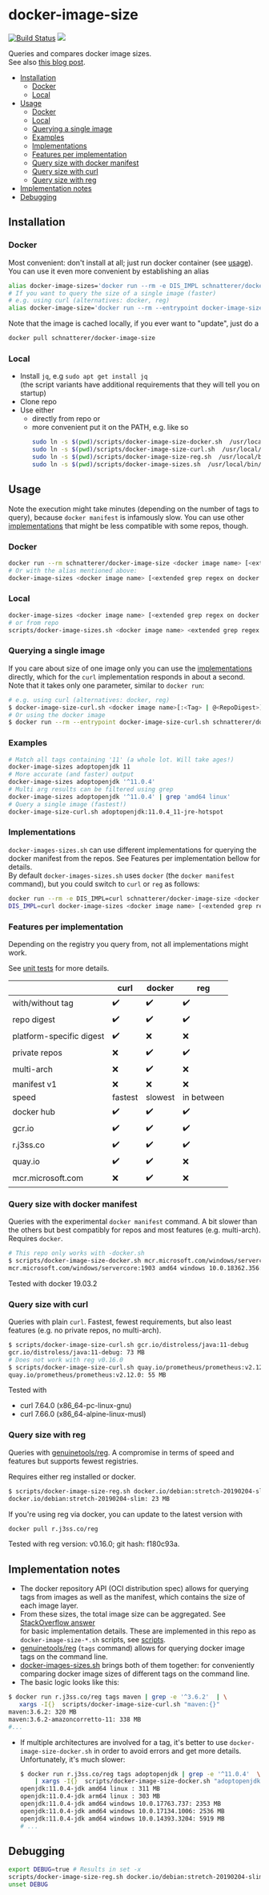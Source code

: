# docker-image-size

[![Build Status](https://travis-ci.org/schnatterer/docker-image-size.svg?branch=master)](https://travis-ci.org/schnatterer/docker-image-size)
[![](https://images.microbadger.com/badges/image/schnatterer/docker-image-size.svg)](https://hub.docker.com/r/schnatterer/docker-image-size)

Queries and compares docker image sizes.  
See also [this blog post](http://blog.schnatterer.info/2019/10/03/querying-docker-image-sizes-via-the-command-line).

<!-- Update with `doctoc --notitle README.md`. See https://github.com/thlorenz/doctoc -->
<!-- START doctoc generated TOC please keep comment here to allow auto update -->
<!-- DON'T EDIT THIS SECTION, INSTEAD RE-RUN doctoc TO UPDATE -->


- [Installation](#installation)
  - [Docker](#docker)
  - [Local](#local)
- [Usage](#usage)
  - [Docker](#docker-1)
  - [Local](#local-1)
  - [Querying a single image](#querying-a-single-image)
  - [Examples](#examples)
  - [Implementations](#implementations)
  - [Features per implementation](#features-per-implementation)
  - [Query size with docker manifest](#query-size-with-docker-manifest)
  - [Query size with curl](#query-size-with-curl)
  - [Query size with reg](#query-size-with-reg)
- [Implementation notes](#implementation-notes)
- [Debugging](#debugging)

<!-- END doctoc generated TOC please keep comment here to allow auto update -->


## Installation

### Docker

Most convenient: don't install at all; just run docker container (see [usage](#usage)).
You can use it even more convenient by establishing an alias

```bash
alias docker-image-sizes='docker run --rm -e DIS_IMPL schnatterer/docker-image-size'
# If you want to query the size of a single image (faster)
# e.g. using curl (alternatives: docker, reg)
alias docker-image-size='docker run --rm --entrypoint docker-image-size-curl.sh schnatterer/docker-image-size'
``` 

Note that the image is cached locally, if you ever want to "update", just do a 

```bash
docker pull schnatterer/docker-image-size
```

### Local
* Install `jq`, e.g `sudo apt get install jq`  
  (the script variants have additional requirements that they will tell you on startup)
* Clone repo
* Use either
  * directly from repo or 
  * more convenient put it on the PATH, e.g. like so 
    ```bash
    sudo ln -s $(pwd)/scripts/docker-image-size-docker.sh  /usr/local/bin/docker-image-size-docker.sh
    sudo ln -s $(pwd)/scripts/docker-image-size-curl.sh  /usr/local/bin/docker-image-size-curl.sh
    sudo ln -s $(pwd)/scripts/docker-image-size-reg.sh  /usr/local/bin/docker-image-size-reg.sh
    sudo ln -s $(pwd)/scripts/docker-image-sizes.sh  /usr/local/bin/docker-image-sizes
    ```

## Usage

Note the execution might take minutes (depending on the number of tags to query), because `docker manifest` is 
infamously slow. You can use other [implementations](#implementations) that might be less compatible with some repos, 
though.

### Docker

```bash
docker run --rm schnatterer/docker-image-size <docker image name> [<extended grep regex on docker tag>]
# Or with the alias mentioned above:
docker-image-sizes <docker image name> [<extended grep regex on docker tag>]
```

### Local

```bash
docker-image-sizes <docker image name> [<extended grep regex on docker tag>]
# or from repo 
scripts/docker-image-sizes.sh <docker image name> <extended grep regex on docker tag>
```

### Querying a single image

If you care about size of one image only you can use the [implementations](#implementations) directly, which for the 
`curl` implementation responds in about a second. Note that it takes only one parameter, similar to `docker run`:

```bash
# e.g. using curl (alternatives: docker, reg)
$ docker-image-size-curl.sh <docker image name>[:<Tag> | @<RepoDigest>]
# Or using the docker image
$ docker run --rm --entrypoint docker-image-size-curl.sh schnatterer/docker-image-size <docker image name>[:<Tag> | @<RepoDigest>]
``` 

### Examples

```bash
# Match all tags containing '11' (a whole lot. Will take ages!)
docker-image-sizes adoptopenjdk 11
# More accurate (and faster) output
docker-image-sizes adoptopenjdk '^11.0.4'
# Multi arg results can be filtered using grep 
docker-image-sizes adoptopenjdk '^11.0.4' | grep 'amd64 linux'
# Query a single image (fastest!)
docker-image-size-curl.sh adoptopenjdk:11.0.4_11-jre-hotspot
```

### Implementations

`docker-images-sizes.sh` can use different implementations for querying the docker manifest from the repos. See 
Features per implementation bellow for details.  
By default `docker-images-sizes.sh` uses `docker` (the `docker manifest` command), but you could switch to `curl` or 
`reg` as follows:

```bash
docker run --rm -e DIS_IMPL=curl schnatterer/docker-image-size <docker image name> [<extended grep regex on docker tag>]
DIS_IMPL=curl docker-image-sizes <docker image name> [<extended grep regex on docker tag>]
```

### Features per implementation 

Depending on the registry you query from, not all implementations might work.

See [unit tests](test/docker-image-size.bats) for more details.

|   | curl | docker | reg |
|---|---|---|---|
|with/without tag | ✔️ | ✔️ | ✔️ |
|repo digest | ✔️ | ✔️ | ✔️ |
|platform-specific digest | ✔️ | ❌ | ❌ |
|private repos | ❌ | ✔️ | ️✔️ |
|multi-arch | ❌ | ✔️ | ️❌ |
|manifest v1 | ❌ | ❌ | ❌ |
|speed | fastest | slowest️ | ️in between️ |
|docker hub| ✔️ | ✔️ | ✔️ |
|gcr.io | ✔️ | ✔️ | ✔️ |
|r.j3ss.co | ️️✔️ | ️✔️ | ✔️ |
|quay.io | ✔️ | ✔️ | ❌️ |
|mcr.microsoft.com | ❌ | ✔️ | ❌ |

### Query size with docker manifest

Queries with the experimental `docker manifest` command.
A bit slower than the others but best compatibly for repos and most features (e.g. multi-arch). Requires `docker`.

```bash
# This repo only works with -docker.sh
$ scripts/docker-image-size-docker.sh mcr.microsoft.com/windows/servercore:1903
mcr.microsoft.com/windows/servercore:1903 amd64 windows 10.0.18362.356: 2217 MB
```

Tested with docker 19.03.2

### Query size with curl 

Queries with plain `curl`. Fastest, fewest requirements, but also least features (e.g. no private repos, no multi-arch).

```bash
$ scripts/docker-image-size-curl.sh gcr.io/distroless/java:11-debug
gcr.io/distroless/java:11-debug: 73 MB
# Does not work with reg v0.16.0
$ scripts/docker-image-size-curl.sh quay.io/prometheus/prometheus:v2.12.0
quay.io/prometheus/prometheus:v2.12.0: 55 MB
```

Tested with 
* curl 7.64.0 (x86_64-pc-linux-gnu)
* curl 7.66.0 (x86_64-alpine-linux-musl)

### Query size with reg

Queries with [genuinetools/reg](https://github.com/genuinetools/reg). A compromise in terms of speed and features but
supports fewest registries.

Requires either reg installed or docker.

```bash
$ scripts/docker-image-size-reg.sh docker.io/debian:stretch-20190204-slim
docker.io/debian:stretch-20190204-slim: 23 MB
```

If you're using reg via docker, you can update to the latest version with
```bash
docker pull r.j3ss.co/reg
```

Tested with reg version: v0.16.0; git hash: f180c93a.

## Implementation notes

* The docker repository API (OCI distribution spec) allows for querying tags from images as well as the manifest, which 
  contains the size of each image layer.
* From these sizes, the total image size can be aggregated. See [StackOverflow answer](https://stackoverflow.com/a/54813737)  
  for basic implementation details. These are implemented in this repo as `docker-image-size-*.sh` scripts, see 
  [scripts](scripts).
* [genuinetools/reg](https://github.com/genuinetools/reg) (`tags` command) allows for querying docker image tags on the 
  command line.
* [docker-images-sizes.sh](scripts/docker-image-sizes.sh) brings both of them together:  for conveniently comparing
 docker image sizes of different tags on the command line.
* The basic logic looks like this: 
 ```bash
 $ docker run r.j3ss.co/reg tags maven | grep -e '^3.6.2'  | \
    xargs -I{}  scripts/docker-image-size-curl.sh "maven:{}"
 maven:3.6.2: 320 MB
 maven:3.6.2-amazoncorretto-11: 338 MB
 #...
 ``` 
* If multiple architectures are involved for a tag, it's better to use `docker-image-size-docker.sh` in order to avoid
 errors and get more details. Unfortunately, it's much slower:
  ```bash
  $ docker run r.j3ss.co/reg tags adoptopenjdk | grep -e '^11.0.4'  \
      | xargs -I{}  scripts/docker-image-size-docker.sh "adoptopenjdk:{}"
  openjdk:11.0.4-jdk amd64 linux : 311 MB
  openjdk:11.0.4-jdk arm64 linux : 303 MB
  openjdk:11.0.4-jdk amd64 windows 10.0.17763.737: 2353 MB
  openjdk:11.0.4-jdk amd64 windows 10.0.17134.1006: 2536 MB
  openjdk:11.0.4-jdk amd64 windows 10.0.14393.3204: 5919 MB
  # ...
  ``` 

## Debugging

```bash
export DEBUG=true # Results in set -x
scripts/docker-image-size-reg.sh docker.io/debian:stretch-20190204-slim
unset DEBUG
```